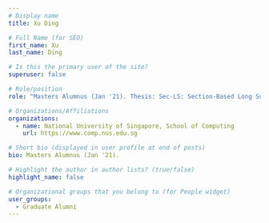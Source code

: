 ```yaml
---
# Display name
title: Xu Ding

# Full Name (for SEO) 
first_name: Xu
last_name: Ding

# Is this the primary user of the site?
superuser: false

# Role/position
role: "Masters Alumnus (Jan '21). Thesis: Sec-LS: Section-Based Long Summarization for Scientific Documents."

# Organizations/Affiliations
organizations:
  - name: National University of Singapore, School of Computing
    url: https://www.comp.nus.edu.sg

# Short bio (displayed in user profile at end of posts)
bio: Masters Alumnus (Jan '21). 

# Highlight the author in author lists? (true/false)
highlight_name: false

# Organizational groups that you belong to (for People widget)
user_groups:
  - Graduate Alumni
---
```

